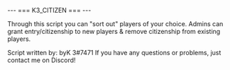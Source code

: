 --- === K3_CITIZEN === ---


Through this script you can "sort out" players of your choice. 
Admins can grant entry/citizenship to new players & remove citizenship from existing players.



Script written by: byK 3#7471
If you have any questions or problems, just contact me on Discord!